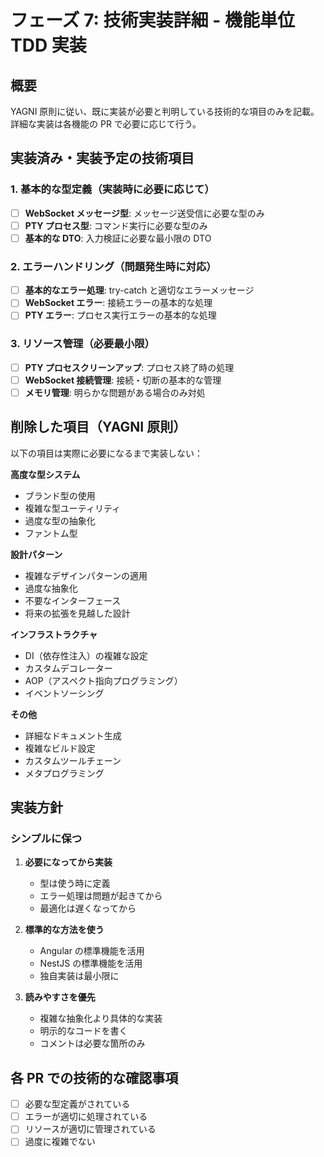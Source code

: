 # フェーズ 7: 技術実装詳細 - 機能単位 TDD 実装

## 概要

YAGNI 原則に従い、既に実装が必要と判明している技術的な項目のみを記載。
詳細な実装は各機能の PR で必要に応じて行う。

## 実装済み・実装予定の技術項目

### 1. 基本的な型定義（実装時に必要に応じて）

- [ ] **WebSocket メッセージ型**: メッセージ送受信に必要な型のみ
- [ ] **PTY プロセス型**: コマンド実行に必要な型のみ
- [ ] **基本的な DTO**: 入力検証に必要な最小限の DTO

### 2. エラーハンドリング（問題発生時に対応）

- [ ] **基本的なエラー処理**: try-catch と適切なエラーメッセージ
- [ ] **WebSocket エラー**: 接続エラーの基本的な処理
- [ ] **PTY エラー**: プロセス実行エラーの基本的な処理

### 3. リソース管理（必要最小限）

- [ ] **PTY プロセスクリーンアップ**: プロセス終了時の処理
- [ ] **WebSocket 接続管理**: 接続・切断の基本的な管理
- [ ] **メモリ管理**: 明らかな問題がある場合のみ対処

## 削除した項目（YAGNI 原則）

以下の項目は実際に必要になるまで実装しない：

**高度な型システム**

- ブランド型の使用
- 複雑な型ユーティリティ
- 過度な型の抽象化
- ファントム型

**設計パターン**

- 複雑なデザインパターンの適用
- 過度な抽象化
- 不要なインターフェース
- 将来の拡張を見越した設計

**インフラストラクチャ**

- DI（依存性注入）の複雑な設定
- カスタムデコレーター
- AOP（アスペクト指向プログラミング）
- イベントソーシング

**その他**

- 詳細なドキュメント生成
- 複雑なビルド設定
- カスタムツールチェーン
- メタプログラミング

## 実装方針

### シンプルに保つ

1. **必要になってから実装**

   - 型は使う時に定義
   - エラー処理は問題が起きてから
   - 最適化は遅くなってから

2. **標準的な方法を使う**

   - Angular の標準機能を活用
   - NestJS の標準機能を活用
   - 独自実装は最小限に

3. **読みやすさを優先**
   - 複雑な抽象化より具体的な実装
   - 明示的なコードを書く
   - コメントは必要な箇所のみ

## 各 PR での技術的な確認事項

- [ ] 必要な型定義がされている
- [ ] エラーが適切に処理されている
- [ ] リソースが適切に管理されている
- [ ] 過度に複雑でない
